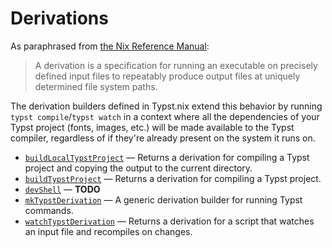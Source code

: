 # Derivations

As paraphrased from [the Nix Reference Manual][nix-ref-derivations]:

> A derivation is a specification for running an executable on precisely defined
> input files to repeatably produce output files at uniquely determined file
> system paths.

The derivation builders defined in Typst.nix extend this behavior by running
`typst compile`/`typst watch` in a context where all the dependencies of your
Typst project (fonts, images, etc.) will be made available to the Typst
compiler, regardless of if they're already present on the system it runs on.

- [`buildLocalTypstProject`](derivations/build-local-typst-project.md) — Returns
  a derivation for compiling a Typst project and copying the output to the
  current directory.
- [`buildTypstProject`](derivations/build-typst-project.md) — Returns a
  derivation for compiling a Typst project.
- [`devShell`](derivations/dev-shell.md) — **TODO**
- [`mkTypstDerivation`](derivations/mk-typst-derivation.md) — A generic
  derivation builder for running Typst commands.
- [`watchTypstDerivation`](derivations/watch-typst-project.md) — Returns a
  derivation for a script that watches an input file and recompiles on changes.

[nix-ref-derivations]: https://nixos.org/manual/nix/stable/language/derivations.html
